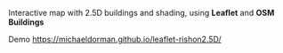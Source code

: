 Interactive map with 2.5D buildings and shading, using **Leaflet** and **OSM Buildings**

Demo
https://michaeldorman.github.io/leaflet-rishon2.5D/
